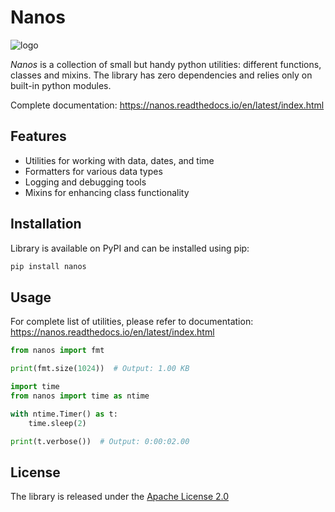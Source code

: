 # Nanos

![logo](docs/source/_static/nanos_logo.png)

*Nanos* is a collection of small but handy python utilities: different
functions, classes and mixins. The library has zero dependencies and relies
only on built-in python modules.

Complete documentation: https://nanos.readthedocs.io/en/latest/index.html

## Features

* Utilities for working with data, dates, and time
* Formatters for various data types
* Logging and debugging tools
* Mixins for enhancing class functionality

## Installation

Library is available on PyPI and can be installed using pip:

```bash
pip install nanos
```

## Usage

For complete list of utilities, please refer to documentation:
https://nanos.readthedocs.io/en/latest/index.html

```python
from nanos import fmt

print(fmt.size(1024))  # Output: 1.00 KB
```

```python
import time
from nanos import time as ntime

with ntime.Timer() as t:
    time.sleep(2)

print(t.verbose())  # Output: 0:00:02.00
```

## License

The library is released under the [Apache License 2.0](LICENSE)

